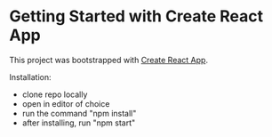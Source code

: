 # Getting Started with Create React App

This project was bootstrapped with [Create React App](https://github.com/facebook/create-react-app).

Installation:
  - clone repo locally 
  - open in editor of choice 
  - run the command "npm install" 
  - after installing, run "npm start"
